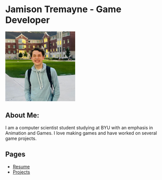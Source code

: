 # Jamison Tremayne - Game Developer
<p align="left">
  <img src="my_picture.png" alt="A photo of me" width="220">
</p>

## About Me: 
I am a computer scientist student studying at BYU with an emphasis in Animation and Games. I love making games and have worked on several game projects.

## Pages
- [Resume](resume.md)
- [Projects](projects.md)
